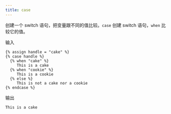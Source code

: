 ```yaml
---
title: case
---
```


创建一个 switch 语句，把变量跟不同的值比较。`case` 创建 switch 语句，`when` 比较它的值。

输入
```liquid
{% assign handle = "cake" %}
{% case handle %}
  {% when "cake" %}
     This is a cake
  {% when "cookie" %}
     This is a cookie
  {% else %}
     This is not a cake nor a cookie
{% endcase %}
```

输出
```text
This is a cake
```
